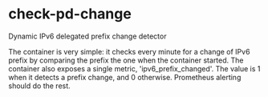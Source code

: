 # check-pd-change
Dynamic IPv6 delegated prefix change detector

The container is very simple: it checks every minute for a change of IPv6 prefix by comparing the prefix the one when the container started. The container also exposes a single metric, 'ipv6_prefix_changed'. The value is 1 when it detects a prefix change, and 0 otherwise. Prometheus alerting should do the rest.
